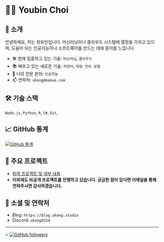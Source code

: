 # 👨‍💻 Youbin Choi

## 🚀 소개
안녕하세요, 저는 최유빈입니다. 머신러닝이나 클라우드 시스템에 열정을 가지고 있으며, 도움이 되는 인공지능이나 소프트웨어를 만드는 데에 흥미를 느낍니다.

- 🛠️ 현재 집중하고 있는 기술: `머신러닝`, `클라우드`
- 📚 배우고 있는 새로운 기술: `자연어`, `대형 언어 모델`
- 💬 나의 전문 분야: `인공지능`
- 📫 연락처: `ukong@kakao.com`

## 🛠 기술 스택

`Node.js`, `Python`, `R`, `C#`, `Git`, 

## 📈 GitHub 통계
[![GitHub 통계](https://github-readme-stats.vercel.app/api?username=ukong0324&show_icons=true&theme=radical)](https://github.com/anuraghazra/github-readme-stats)

## 🌟 주요 프로젝트
- [참여 프로젝트 및 세부 내용](https://ukong.notion.site/9c073aa4a88c41a482da39db2563673d?pvs=4)
- **이외에도 비공개 프로젝트를 진행하고 있습니다. 궁금한 점이 있다면 이메일을 통해 연락주시면 감사하겠습니다.**
  
## 🔗 소셜 및 연락처
- Blog: `https://blog.ukong.studio`
- Discord: `ukong0324`

---

⭐️ [![GitHub followers](https://img.shields.io/github/followers/ukong0324?style=social)](https://github.com/yourusername)
